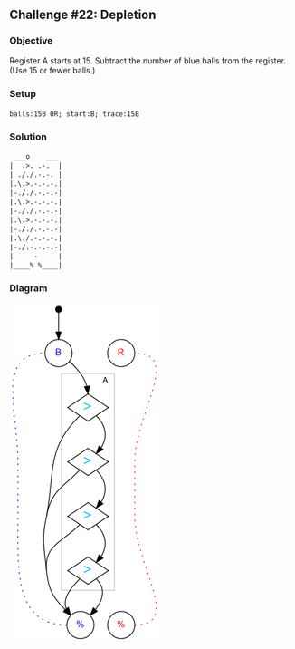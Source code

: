 ## Challenge #22: Depletion

### Objective

Register A starts at 15. Subtract the number of blue balls from the register. (Use 15 or fewer balls.)

### Setup

`balls:15B 0R; start:B; trace:15B`

### Solution

	 ___o    ___
	|  .>. .-.  |
	| ././.-.-. |
	|.\.>.-.-.-.|
	|-././.-.-.-|
	|.\.>.-.-.-.|
	|-././.-.-.-|
	|.\.>.-.-.-.|
	|-././.-.-.-|
	|.\./.-.-.-.|
	|-./.-.-.-.-|
	|     -     |
	|____% %____|

### Diagram

![Puzzle #22](../graph/img/puzzle22.png)


